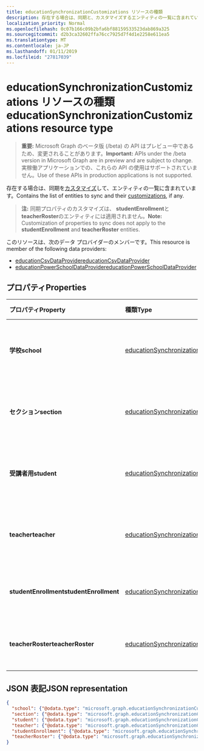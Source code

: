 ```yaml
---
title: educationSynchronizationCustomizations リソースの種類
description: 存在する場合は、同期と、カスタマイズするエンティティの一覧に含まれています。
localization_priority: Normal
ms.openlocfilehash: 0c07b166c09b2bfa6bf88159533523dab869a325
ms.sourcegitcommit: d2b3ca32602ffa76cc7925d7f4d1e2258e611ea5
ms.translationtype: MT
ms.contentlocale: ja-JP
ms.lasthandoff: 01/11/2019
ms.locfileid: "27817039"
---
```

# <a name="educationsynchronizationcustomizations-resource-type"></a><span data-ttu-id="0b738-103">educationSynchronizationCustomizations リソースの種類</span><span class="sxs-lookup"><span data-stu-id="0b738-103">educationSynchronizationCustomizations resource type</span></span>

> <span data-ttu-id="0b738-104">**重要:** Microsoft Graph のベータ版 (/beta) の API はプレビュー中であるため、変更されることがあります。</span><span class="sxs-lookup"><span data-stu-id="0b738-104">**Important:** APIs under the /beta version in Microsoft Graph are in preview and are subject to change.</span></span> <span data-ttu-id="0b738-105">実稼働アプリケーションでの、これらの API の使用はサポートされていません。</span><span class="sxs-lookup"><span data-stu-id="0b738-105">Use of these APIs in production applications is not supported.</span></span>

<span data-ttu-id="0b738-106">存在する場合は、同期を[カスタマイズ](educationsynchronizationcustomization.md)して、エンティティの一覧に含まれています。</span><span class="sxs-lookup"><span data-stu-id="0b738-106">Contains the list of entities to sync and their [customizations](educationsynchronizationcustomization.md), if any.</span></span>

> <span data-ttu-id="0b738-107">**注:** 同期プロパティのカスタマイズは、 **studentEnrollment**と**teacherRoster**のエンティティには適用されません。</span><span class="sxs-lookup"><span data-stu-id="0b738-107">**Note:** Customization of properties to sync does not apply to the **studentEnrollment** and **teacherRoster** entities.</span></span>

<span data-ttu-id="0b738-108">このリソースは、次のデータ プロバイダーのメンバーです。</span><span class="sxs-lookup"><span data-stu-id="0b738-108">This resource is member of the following data providers:</span></span>

* [<span data-ttu-id="0b738-109">educationCsvDataProvider</span><span class="sxs-lookup"><span data-stu-id="0b738-109">educationCsvDataProvider</span></span>](educationcsvdataprovider.md)
* [<span data-ttu-id="0b738-110">educationPowerSchoolDataProvider</span><span class="sxs-lookup"><span data-stu-id="0b738-110">educationPowerSchoolDataProvider</span></span>](educationpowerschooldataprovider.md)

## <a name="properties"></a><span data-ttu-id="0b738-111">プロパティ</span><span class="sxs-lookup"><span data-stu-id="0b738-111">Properties</span></span>

| <span data-ttu-id="0b738-112">プロパティ</span><span class="sxs-lookup"><span data-stu-id="0b738-112">Property</span></span> | <span data-ttu-id="0b738-113">種類</span><span class="sxs-lookup"><span data-stu-id="0b738-113">Type</span></span> | <span data-ttu-id="0b738-114">説明</span><span class="sxs-lookup"><span data-stu-id="0b738-114">Description</span></span> |
|:-|:-|:-|
| <span data-ttu-id="0b738-115">**学校**</span><span class="sxs-lookup"><span data-stu-id="0b738-115">**school**</span></span> | [<span data-ttu-id="0b738-116">educationSynchronizationCustomization</span><span class="sxs-lookup"><span data-stu-id="0b738-116">educationSynchronizationCustomization</span></span>](educationsynchronizationcustomization.md) |  <span data-ttu-id="0b738-117">学校のエンティティのカスタマイズです。</span><span class="sxs-lookup"><span data-stu-id="0b738-117">Customization for a school entity.</span></span>        |
| <span data-ttu-id="0b738-118">**セクション**</span><span class="sxs-lookup"><span data-stu-id="0b738-118">**section**</span></span> | [<span data-ttu-id="0b738-119">educationSynchronizationCustomization</span><span class="sxs-lookup"><span data-stu-id="0b738-119">educationSynchronizationCustomization</span></span>](educationsynchronizationcustomization.md) |  <span data-ttu-id="0b738-120">セクション エンティティをカスタマイズします。</span><span class="sxs-lookup"><span data-stu-id="0b738-120">Customization for a section entity.</span></span>         |
| <span data-ttu-id="0b738-121">**受講者用**</span><span class="sxs-lookup"><span data-stu-id="0b738-121">**student**</span></span> | [<span data-ttu-id="0b738-122">educationSynchronizationCustomization</span><span class="sxs-lookup"><span data-stu-id="0b738-122">educationSynchronizationCustomization</span></span>](educationsynchronizationcustomization.md) |  <span data-ttu-id="0b738-123">受講者用のエンティティのカスタマイズです。</span><span class="sxs-lookup"><span data-stu-id="0b738-123">Customization for a student entity.</span></span>         |
| <span data-ttu-id="0b738-124">**teacher**</span><span class="sxs-lookup"><span data-stu-id="0b738-124">**teacher**</span></span> | [<span data-ttu-id="0b738-125">educationSynchronizationCustomization</span><span class="sxs-lookup"><span data-stu-id="0b738-125">educationSynchronizationCustomization</span></span>](educationsynchronizationcustomization.md) |  <span data-ttu-id="0b738-126">先生のエンティティのカスタマイズです。</span><span class="sxs-lookup"><span data-stu-id="0b738-126">Customization for a teacher entity.</span></span>         |
| <span data-ttu-id="0b738-127">**studentEnrollment**</span><span class="sxs-lookup"><span data-stu-id="0b738-127">**studentEnrollment**</span></span> | [<span data-ttu-id="0b738-128">educationSynchronizationCustomization</span><span class="sxs-lookup"><span data-stu-id="0b738-128">educationSynchronizationCustomization</span></span>](educationsynchronizationcustomization.md) |  <span data-ttu-id="0b738-129">受講者の登録用にカスタマイズします。</span><span class="sxs-lookup"><span data-stu-id="0b738-129">Customization for student enrollment.</span></span>           |
| <span data-ttu-id="0b738-130">**teacherRoster**</span><span class="sxs-lookup"><span data-stu-id="0b738-130">**teacherRoster**</span></span> | [<span data-ttu-id="0b738-131">educationSynchronizationCustomization</span><span class="sxs-lookup"><span data-stu-id="0b738-131">educationSynchronizationCustomization</span></span>](educationsynchronizationcustomization.md) |       <span data-ttu-id="0b738-132">教師名簿をカスタマイズします。</span><span class="sxs-lookup"><span data-stu-id="0b738-132">Customization for a teacher roster.</span></span>    |

## <a name="json-representation"></a><span data-ttu-id="0b738-133">JSON 表記</span><span class="sxs-lookup"><span data-stu-id="0b738-133">JSON representation</span></span>
<!-- {
  "blockType": "resource",
  "optionalProperties": [

  ],
  "@odata.type": "#microsoft.graph.educationSynchronizationCustomizations"
}-->

```json
{
  "school": {"@odata.type": "microsoft.graph.educationSynchronizationCustomization"},
  "section": {"@odata.type": "microsoft.graph.educationSynchronizationCustomization"},
  "student": {"@odata.type": "microsoft.graph.educationSynchronizationCustomization"},
  "teacher": {"@odata.type": "microsoft.graph.educationSynchronizationCustomization"},
  "studentEnrollment": {"@odata.type": "microsoft.graph.educationSynchronizationCustomization"},
  "teacherRoster": {"@odata.type": "microsoft.graph.educationSynchronizationCustomization"}
}
```
